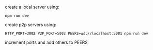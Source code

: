create a local server using:

```
npm run dev
```

create p2p servers using:

```
HTTP_PORT=3002 P2P_PORT=5002 PEERS=ws://localhost:5001 npm run dev
```

increment ports and add others to PEERS
